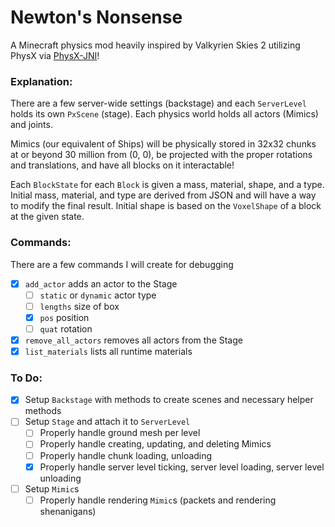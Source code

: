 # Newton's Nonsense
A Minecraft physics mod heavily inspired by Valkyrien Skies 2 utilizing PhysX via [PhysX-JNI](https://github.com/fabmax/physx-jni)!


### Explanation:
There are a few server-wide settings (backstage) and each `ServerLevel` holds its own `PxScene` (stage).
Each physics world holds all actors (Mimics) and joints.

Mimics (our equivalent of Ships) will be physically stored in 32x32 chunks at or beyond 30 million from (0, 0), be projected with the proper rotations and translations, and have all blocks on it interactable!

Each `BlockState` for each `Block` is given a mass, material, shape, and a type.
Initial mass, material, and type are derived from JSON and will have a way to modify the final result.
Initial shape is based on the `VoxelShape` of a block at the given state.


### Commands:
There are a few commands I will create for debugging
- [X] `add_actor` adds an actor to the Stage
  - [ ] `static` or `dynamic` actor type
  - [ ] `lengths` size of box
  - [X] `pos` position
  - [ ] `quat` rotation
- [X] `remove_all_actors` removes all actors from the Stage
- [X] `list_materials` lists all runtime materials

### To Do:
- [X] Setup `Backstage` with methods to create scenes and necessary helper methods
- [ ] Setup `Stage` and attach it to `ServerLevel`
  - [ ] Properly handle ground mesh per level
  - [ ] Properly handle creating, updating, and deleting Mimics
  - [ ] Properly handle chunk loading, unloading
  - [X] Properly handle server level ticking, server level loading, server level unloading
- [ ] Setup `Mimic`s
  - [ ] Properly handle rendering `Mimic`s (packets and rendering shenanigans)